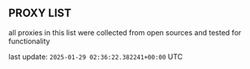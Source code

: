 ## PROXY LIST

all proxies in this list were collected from open sources and tested for functionality

last update: `2025-01-29 02:36:22.382241+00:00` UTC